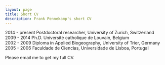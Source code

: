 ```yaml
---
layout: page
title: Short CV
description: Frank Pennekamp's short CV
---
```


2014 - present  Postdoctoral researcher, University of Zurich, Switzerland    
2009 - 2014     Ph.D. Université catholique de Louvain, Belgium    
2002 - 2009     Diploma in Applied Biogeography, University of Trier, Germany   
2005 - 2006     Faculdade de Ciencias, Universidade de Lisboa, Portugal   

Please email me to get my full CV.